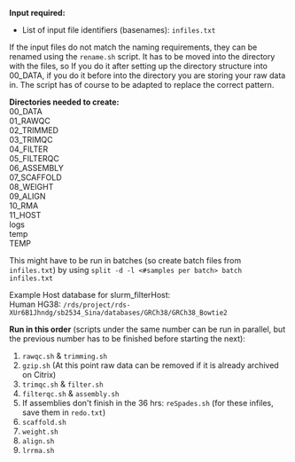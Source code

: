 __Input required:__
* List of input file identifiers (basenames): ```infiles.txt```

If the input files do not match the naming requirements, they can be renamed using the ```rename.sh``` script. It has to be moved into the directory with the files, so If you do it after setting up the directory structure into 00_DATA, if you do it before into the directory you are storing your raw data in.
The script has of course to be adapted to replace the correct pattern.

__Directories needed to create:__   
00_DATA  
01_RAWQC  
02_TRIMMED  
03_TRIMQC  
04_FILTER  
05_FILTERQC  
06_ASSEMBLY  
07_SCAFFOLD  
08_WEIGHT  
09_ALIGN  
10_RMA  
11_HOST  
logs  
temp  
TEMP  


This might have to be run in batches (so create batch files from ```infiles.txt```)
by using
```split -d -l <#samples per batch> batch infiles.txt```

Example Host database for slurm_filterHost:  
Human HG38: ```/rds/project/rds-XUr6B1Jhndg/sb2534_Sina/databases/GRCh38/GRCh38_Bowtie2```

__Run in this order__ (scripts under the same number can be run in parallel, but the previous number has to be finished before starting the next):   
1) ```rawqc.sh``` & ```trimming.sh```
2) ```gzip.sh``` (At this point raw data can be removed if it is already archived on Citrix)
3) ```trimqc.sh``` & ```filter.sh```
4) ```filterqc.sh``` & ```assembly.sh```
5) If assemblies don't finish in the 36 hrs: ```reSpades.sh``` (for these infiles, save them in ```redo.txt```)
6) ```scaffold.sh```
7) ```weight.sh```
8) ```align.sh```
9) ```lrrma.sh```




